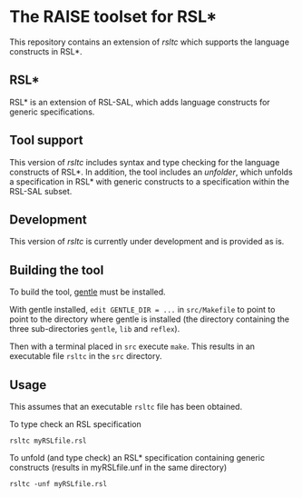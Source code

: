 # The RAISE toolset for RSL* 

This repository contains an extension of _rsltc_ which supports the language constructs in RSL*.

## RSL* 
RSL* is an extension of RSL-SAL, which adds language constructs for generic specifications. 

## Tool support
This version of _rsltc_ includes syntax and type checking for the language constructs of RSL*. In addition, the tool includes an _unfolder_, which unfolds a specification in RSL* with generic constructs to a specification within the RSL-SAL subset. 

## Development
This version of _rsltc_ is currently under development and is provided as is.

## Building the tool
To build the tool, [gentle](http://gentle.compilertools.net/) must be installed. 

With gentle installed, `edit GENTLE_DIR = ...` in `src/Makefile` to point to point to the directory where gentle is installed (the directory containing the three sub-directories `gentle`, `lib` and `reflex`). 

Then with a terminal placed in `src` execute `make`. This results in an executable file `rsltc` in the `src` directory. 

## Usage
This assumes that an executable `rsltc` file has been obtained.

To type check an RSL specification
```
rsltc myRSLfile.rsl
```

To unfold (and type check) an RSL* specification containing generic constructs (results in myRSLfile.unf in the same directory)
```
rsltc -unf myRSLfile.rsl
```
